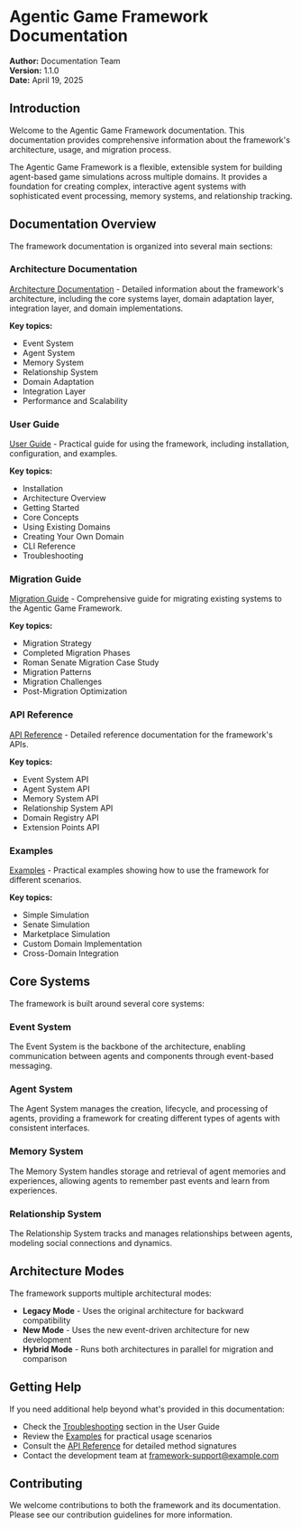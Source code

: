 # Agentic Game Framework Documentation

**Author:** Documentation Team  
**Version:** 1.1.0  
**Date:** April 19, 2025

## Introduction

Welcome to the Agentic Game Framework documentation. This documentation provides comprehensive information about the framework's architecture, usage, and migration process.

The Agentic Game Framework is a flexible, extensible system for building agent-based game simulations across multiple domains. It provides a foundation for creating complex, interactive agent systems with sophisticated event processing, memory systems, and relationship tracking.

## Documentation Overview

The framework documentation is organized into several main sections:

### Architecture Documentation

[Architecture Documentation](architecture.md) - Detailed information about the framework's architecture, including the core systems layer, domain adaptation layer, integration layer, and domain implementations.

**Key topics:**
- Event System
- Agent System
- Memory System
- Relationship System
- Domain Adaptation
- Integration Layer
- Performance and Scalability

### User Guide

[User Guide](user_guide.md) - Practical guide for using the framework, including installation, configuration, and examples.

**Key topics:**
- Installation
- Architecture Overview
- Getting Started
- Core Concepts
- Using Existing Domains
- Creating Your Own Domain
- CLI Reference
- Troubleshooting

### Migration Guide

[Migration Guide](migration_guide.md) - Comprehensive guide for migrating existing systems to the Agentic Game Framework.

**Key topics:**
- Migration Strategy
- Completed Migration Phases
- Roman Senate Migration Case Study
- Migration Patterns
- Migration Challenges
- Post-Migration Optimization

### API Reference

[API Reference](api_reference.md) - Detailed reference documentation for the framework's APIs.

**Key topics:**
- Event System API
- Agent System API
- Memory System API
- Relationship System API
- Domain Registry API
- Extension Points API

### Examples

[Examples](examples.md) - Practical examples showing how to use the framework for different scenarios.

**Key topics:**
- Simple Simulation
- Senate Simulation
- Marketplace Simulation
- Custom Domain Implementation
- Cross-Domain Integration

## Core Systems

The framework is built around several core systems:

### Event System

The Event System is the backbone of the architecture, enabling communication between agents and components through event-based messaging.

### Agent System

The Agent System manages the creation, lifecycle, and processing of agents, providing a framework for creating different types of agents with consistent interfaces.

### Memory System

The Memory System handles storage and retrieval of agent memories and experiences, allowing agents to remember past events and learn from experiences.

### Relationship System

The Relationship System tracks and manages relationships between agents, modeling social connections and dynamics.

## Architecture Modes

The framework supports multiple architectural modes:

- **Legacy Mode** - Uses the original architecture for backward compatibility
- **New Mode** - Uses the new event-driven architecture for new development
- **Hybrid Mode** - Runs both architectures in parallel for migration and comparison

## Getting Help

If you need additional help beyond what's provided in this documentation:

- Check the [Troubleshooting](user_guide.md#troubleshooting) section in the User Guide
- Review the [Examples](examples.md) for practical usage scenarios
- Consult the [API Reference](api_reference.md) for detailed method signatures
- Contact the development team at framework-support@example.com

## Contributing

We welcome contributions to both the framework and its documentation. Please see our contribution guidelines for more information.